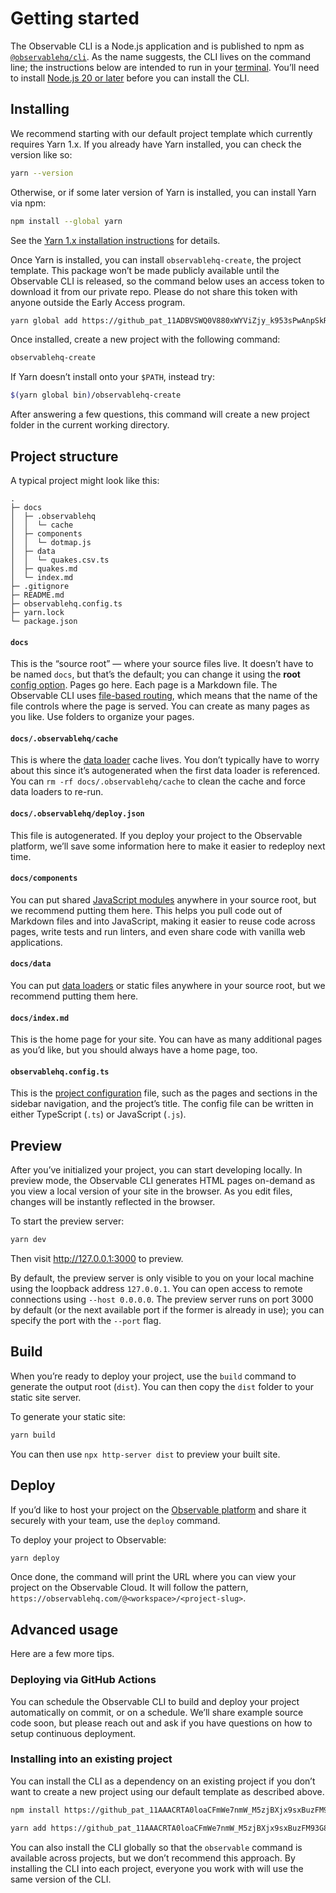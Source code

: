 # Getting started

The Observable CLI is a Node.js application and is published to npm as [`@observablehq/cli`](https://www.npmjs.com/package/@observablehq/cli). As the name suggests, the CLI lives on the command line; the instructions below are intended to run in your [terminal](https://support.apple.com/guide/terminal/open-or-quit-terminal-apd5265185d-f365-44cb-8b09-71a064a42125/mac). You’ll need to install [Node.js 20 or later](https://nodejs.org/) before you can install the CLI.

## Installing

We recommend starting with our default project template <!-- https://github.com/observablehq/create --> which currently requires <!-- either npm or --> Yarn 1.x. If you already have Yarn installed, you can check the version like so:

```sh
yarn --version
```

Otherwise, or if some later version of Yarn is installed, you can install Yarn via npm:

```sh
npm install --global yarn
```

See the [Yarn 1.x installation instructions](https://classic.yarnpkg.com/docs/install) for details.

Once Yarn is installed, you can install `observablehq-create`, the project template. This package won’t be made publicly available until the Observable CLI is released, so the command below uses an access token to download it from our private repo. Please do not share this token with anyone outside the Early Access program.

```sh
yarn global add https://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@github.com/observablehq/create
```

Once installed, create a new project with the following command:

```sh
observablehq-create
```

If Yarn doesn’t install onto your `$PATH`, instead try:

```sh
$(yarn global bin)/observablehq-create
```

After answering a few questions, this command will create a new project folder in the current working directory.

## Project structure

A typical project might look like this:

```
.
├─ docs
│  ├─ .observablehq
│  │  └─ cache
│  ├─ components
│  │  └─ dotmap.js
│  ├─ data
│  │  └─ quakes.csv.ts
│  ├─ quakes.md
│  └─ index.md
├─ .gitignore
├─ README.md
├─ observablehq.config.ts
├─ yarn.lock
└─ package.json
```

#### `docs`

This is the “source root” — where your source files live. It doesn’t have to be named `docs`, but that’s the default; you can change it using the **root** [config option](./config). Pages go here. Each page is a Markdown file. The Observable CLI uses [file-based routing](./routing), which means that the name of the file controls where the page is served. You can create as many pages as you like. Use folders to organize your pages.

#### `docs/.observablehq/cache`

This is where the [data loader](./loaders) cache lives. You don’t typically have to worry about this since it’s autogenerated when the first data loader is referenced. You can `rm -rf docs/.observablehq/cache` to clean the cache and force data loaders to re-run.

#### `docs/.observablehq/deploy.json`

This file is autogenerated. If you deploy your project to the Observable platform, we’ll save some information here to make it easier to redeploy next time.

#### `docs/components`

You can put shared [JavaScript modules](./javascript/imports) anywhere in your source root, but we recommend putting them here. This helps you pull code out of Markdown files and into JavaScript, making it easier to reuse code across pages, write tests and run linters, and even share code with vanilla web applications.

#### `docs/data`

You can put [data loaders](./loaders) or static files anywhere in your source root, but we recommend putting them here.

#### `docs/index.md`

This is the home page for your site. You can have as many additional pages as you’d like, but you should always have a home page, too.

#### `observablehq.config.ts`

This is the [project configuration](./config) file, such as the pages and sections in the sidebar navigation, and the project’s title. The config file can be written in either TypeScript (`.ts`) or JavaScript (`.js`).

## Preview

After you’ve initialized your project, you can start developing locally. In preview mode, the Observable CLI generates HTML pages on-demand as you view a local version of your site in the browser. As you edit files, changes will be instantly reflected in the browser.

To start the preview server:

```sh
yarn dev
```

Then visit <http://127.0.0.1:3000> to preview.

By default, the preview server is only visible to you on your local machine using the loopback address `127.0.0.1`. You can open access to remote connections using <nobr>`--host 0.0.0.0`</nobr>. The preview server runs on port 3000 by default (or the next available port if the former is already in use); you can specify the port with the <nobr>`--port`</nobr> flag.

## Build

When you’re ready to deploy your project, use the `build` command to generate the output root (`dist`). You can then copy the `dist` folder to your static site server.

To generate your static site:

```sh
yarn build
```

You can then use `npx http-server dist` to preview your built site.

## Deploy

If you’d like to host your project on the [Observable platform](https://observablehq.com) and share it securely with your team, use the `deploy` command.

To deploy your project to Observable:

```sh
yarn deploy
```

Once done, the command will print the URL where you can view your project on the Observable Cloud. It will follow the pattern, `https://observablehq.com/@<workspace>/<project-slug>`.

## Advanced usage

Here are a few more tips.

### Deploying via GitHub Actions

You can schedule the Observable CLI to build and deploy your project automatically on commit, or on a schedule. We’ll share example source code soon, but please reach out and ask if you have questions on how to setup continuous deployment.

### Installing into an existing project

You can install the CLI as a dependency on an existing project if you don’t want to create a new project using our default template as described above.

```sh
npm install https://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@github.com/observablehq/cli
```

```sh
yarn add https://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@github.com/observablehq/cli
```

You can also install the CLI globally so that the `observable` command is available across projects, but we don’t recommend this approach. By installing the CLI into each project, everyone you work with will use the same version of the CLI.

